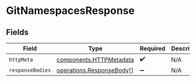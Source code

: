# GitNamespacesResponse


## Fields

| Field                                                                | Type                                                                 | Required                                                             | Description                                                          |
| -------------------------------------------------------------------- | -------------------------------------------------------------------- | -------------------------------------------------------------------- | -------------------------------------------------------------------- |
| `httpMeta`                                                           | [components.HTTPMetadata](../../models/components/httpmetadata.md)   | :heavy_check_mark:                                                   | N/A                                                                  |
| `responseBodies`                                                     | [operations.ResponseBody](../../models/operations/responsebody.md)[] | :heavy_minus_sign:                                                   | N/A                                                                  |